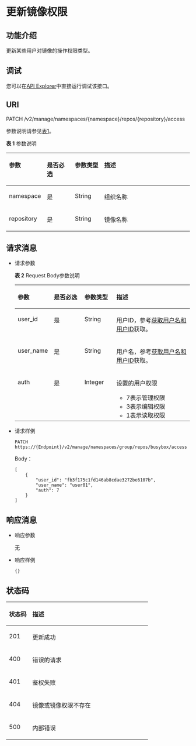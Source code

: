 # 更新镜像权限<a name="swr_02_0048"></a>

## 功能介绍<a name="se03aae4436e64394a95dc13b6f233898"></a>

更新某些用户对镜像的操作权限类型。

## 调试<a name="section85822133314"></a>

您可以在[API Explorer](https://apiexplorer.developer.huaweicloud.com/apiexplorer/doc?product=SWR&api=UpdateUserRepositoryAuth)中直接运行调试该接口。

## URI<a name="s476df674307e4b04b9545f9575dde042"></a>

PATCH /v2/manage/namespaces/\{namespace\}/repos/\{repository\}/access

参数说明请参见[表1](#table73271639103420)。

**表 1**  参数说明

<a name="table73271639103420"></a>
<table><thead align="left"><tr id="row53291539153419"><th class="cellrowborder" valign="top" width="19.31%" id="mcps1.2.5.1.1"><p id="p6331539113416"><a name="p6331539113416"></a><a name="p6331539113416"></a>参数</p>
</th>
<th class="cellrowborder" valign="top" width="15.52%" id="mcps1.2.5.1.2"><p id="p108968583240"><a name="p108968583240"></a><a name="p108968583240"></a>是否必选</p>
</th>
<th class="cellrowborder" valign="top" width="16%" id="mcps1.2.5.1.3"><p id="p11896658132415"><a name="p11896658132415"></a><a name="p11896658132415"></a>参数类型</p>
</th>
<th class="cellrowborder" valign="top" width="49.17%" id="mcps1.2.5.1.4"><p id="p43347399345"><a name="p43347399345"></a><a name="p43347399345"></a>描述</p>
</th>
</tr>
</thead>
<tbody><tr id="row7335939103416"><td class="cellrowborder" valign="top" width="19.31%" headers="mcps1.2.5.1.1 "><p id="p6843228526"><a name="p6843228526"></a><a name="p6843228526"></a>namespace</p>
</td>
<td class="cellrowborder" valign="top" width="15.52%" headers="mcps1.2.5.1.2 "><p id="p1289615589248"><a name="p1289615589248"></a><a name="p1289615589248"></a>是</p>
</td>
<td class="cellrowborder" valign="top" width="16%" headers="mcps1.2.5.1.3 "><p id="p188961458142412"><a name="p188961458142412"></a><a name="p188961458142412"></a>String</p>
</td>
<td class="cellrowborder" valign="top" width="49.17%" headers="mcps1.2.5.1.4 "><p id="p776511203467"><a name="p776511203467"></a><a name="p776511203467"></a>组织名称</p>
</td>
</tr>
<tr id="row1316181182114"><td class="cellrowborder" valign="top" width="19.31%" headers="mcps1.2.5.1.1 "><p id="p1816115113217"><a name="p1816115113217"></a><a name="p1816115113217"></a>repository</p>
</td>
<td class="cellrowborder" valign="top" width="15.52%" headers="mcps1.2.5.1.2 "><p id="p108971758102416"><a name="p108971758102416"></a><a name="p108971758102416"></a>是</p>
</td>
<td class="cellrowborder" valign="top" width="16%" headers="mcps1.2.5.1.3 "><p id="p12897145852415"><a name="p12897145852415"></a><a name="p12897145852415"></a>String</p>
</td>
<td class="cellrowborder" valign="top" width="49.17%" headers="mcps1.2.5.1.4 "><p id="p31611811102113"><a name="p31611811102113"></a><a name="p31611811102113"></a>镜像名称</p>
</td>
</tr>
</tbody>
</table>

## 请求消息<a name="s8246d3afdd6f44dc817ce0c3f2ac7d53"></a>

-   请求参数

    **表 2**  Request Body参数说明

    <a name="table6912142367"></a>
    <table><thead align="left"><tr id="row494101419361"><th class="cellrowborder" valign="top" width="17.83%" id="mcps1.2.5.1.1"><p id="p495214193611"><a name="p495214193611"></a><a name="p495214193611"></a>参数</p>
    </th>
    <th class="cellrowborder" valign="top" width="18.21%" id="mcps1.2.5.1.2"><p id="p763819132514"><a name="p763819132514"></a><a name="p763819132514"></a>是否必选</p>
    </th>
    <th class="cellrowborder" valign="top" width="18.43%" id="mcps1.2.5.1.3"><p id="p15638892255"><a name="p15638892255"></a><a name="p15638892255"></a>参数类型</p>
    </th>
    <th class="cellrowborder" valign="top" width="45.53%" id="mcps1.2.5.1.4"><p id="p1498214113618"><a name="p1498214113618"></a><a name="p1498214113618"></a>描述</p>
    </th>
    </tr>
    </thead>
    <tbody><tr id="row69961413365"><td class="cellrowborder" valign="top" width="17.83%" headers="mcps1.2.5.1.1 "><p id="p1110011416365"><a name="p1110011416365"></a><a name="p1110011416365"></a>user_id</p>
    </td>
    <td class="cellrowborder" valign="top" width="18.21%" headers="mcps1.2.5.1.2 "><p id="p186387916259"><a name="p186387916259"></a><a name="p186387916259"></a>是</p>
    </td>
    <td class="cellrowborder" valign="top" width="18.43%" headers="mcps1.2.5.1.3 "><p id="p1263818912520"><a name="p1263818912520"></a><a name="p1263818912520"></a>String</p>
    </td>
    <td class="cellrowborder" valign="top" width="45.53%" headers="mcps1.2.5.1.4 "><p id="p46175204712"><a name="p46175204712"></a><a name="p46175204712"></a>用户ID，参考<a href="获取用户名和用户ID.md">获取用户名和用户ID</a>获取。</p>
    </td>
    </tr>
    <tr id="row3105101418360"><td class="cellrowborder" valign="top" width="17.83%" headers="mcps1.2.5.1.1 "><p id="p3107314193615"><a name="p3107314193615"></a><a name="p3107314193615"></a>user_name</p>
    </td>
    <td class="cellrowborder" valign="top" width="18.21%" headers="mcps1.2.5.1.2 "><p id="p56389912515"><a name="p56389912515"></a><a name="p56389912515"></a>是</p>
    </td>
    <td class="cellrowborder" valign="top" width="18.43%" headers="mcps1.2.5.1.3 "><p id="p763816917251"><a name="p763816917251"></a><a name="p763816917251"></a>String</p>
    </td>
    <td class="cellrowborder" valign="top" width="45.53%" headers="mcps1.2.5.1.4 "><p id="p1761185234713"><a name="p1761185234713"></a><a name="p1761185234713"></a>用户名，参考<a href="获取用户名和用户ID.md">获取用户名和用户ID</a>获取。</p>
    </td>
    </tr>
    <tr id="row135101232143711"><td class="cellrowborder" valign="top" width="17.83%" headers="mcps1.2.5.1.1 "><p id="p35101132143714"><a name="p35101132143714"></a><a name="p35101132143714"></a>auth</p>
    </td>
    <td class="cellrowborder" valign="top" width="18.21%" headers="mcps1.2.5.1.2 "><p id="p9638791258"><a name="p9638791258"></a><a name="p9638791258"></a>是</p>
    </td>
    <td class="cellrowborder" valign="top" width="18.43%" headers="mcps1.2.5.1.3 "><p id="p18638189142515"><a name="p18638189142515"></a><a name="p18638189142515"></a>Integer</p>
    </td>
    <td class="cellrowborder" valign="top" width="45.53%" headers="mcps1.2.5.1.4 "><p id="p1751033214375"><a name="p1751033214375"></a><a name="p1751033214375"></a>设置的用户权限</p>
    <a name="ul654813144019"></a><a name="ul654813144019"></a><ul id="ul654813144019"><li>7表示管理权限</li><li>3表示编辑权限</li><li>1表示读取权限</li></ul>
    </td>
    </tr>
    </tbody>
    </table>

-   请求样例

    ```
    PATCH https://{Endpoint}/v2/manage/namespaces/group/repos/busybox/access
    ```

    Body：

    ```
    [
        {
            "user_id": "fb3f175c1fd146ab8cdae3272be6107b",
            "user_name": "user01",
            "auth": 7
        }
    ]
    ```


## 响应消息<a name="sab9be5ce850743859bb238e072f8d1f2"></a>

-   响应参数

    无

-   响应样例

    ```
    {}
    ```


## 状态码<a name="s336c1dbc7af446a1b3cc077ea3f82fc9"></a>

<a name="t33d02fa79e8443868a71c99f411610a5"></a>
<table><thead align="left"><tr id="r9eb80d64e8f34d0db940daa95fc929dd"><th class="cellrowborder" valign="top" width="16.439999999999998%" id="mcps1.1.3.1.1"><p id="a7e51ed73a71e4dc29d0dd4aae3016632"><a name="a7e51ed73a71e4dc29d0dd4aae3016632"></a><a name="a7e51ed73a71e4dc29d0dd4aae3016632"></a>状态码</p>
</th>
<th class="cellrowborder" valign="top" width="83.56%" id="mcps1.1.3.1.2"><p id="aa802d02e21c944f1863435a0d11c7ec1"><a name="aa802d02e21c944f1863435a0d11c7ec1"></a><a name="aa802d02e21c944f1863435a0d11c7ec1"></a>描述</p>
</th>
</tr>
</thead>
<tbody><tr id="r1cc0192c651444db882dde750b14be23"><td class="cellrowborder" valign="top" width="16.439999999999998%" headers="mcps1.1.3.1.1 "><p id="a6a3639a3cb154e17b95c5076c8036471"><a name="a6a3639a3cb154e17b95c5076c8036471"></a><a name="a6a3639a3cb154e17b95c5076c8036471"></a>201</p>
</td>
<td class="cellrowborder" valign="top" width="83.56%" headers="mcps1.1.3.1.2 "><p id="ad54ae639e7f94380a87bfc10cc91a4f0"><a name="ad54ae639e7f94380a87bfc10cc91a4f0"></a><a name="ad54ae639e7f94380a87bfc10cc91a4f0"></a>更新成功</p>
</td>
</tr>
<tr id="r0bd68000afe546dd9c7a8d3a05991a04"><td class="cellrowborder" valign="top" width="16.439999999999998%" headers="mcps1.1.3.1.1 "><p id="ad46ccdc6b7e04df3b6b5679f7606f434"><a name="ad46ccdc6b7e04df3b6b5679f7606f434"></a><a name="ad46ccdc6b7e04df3b6b5679f7606f434"></a>400</p>
</td>
<td class="cellrowborder" valign="top" width="83.56%" headers="mcps1.1.3.1.2 "><p id="a1f2e8d58145d461781428d28f07a5351"><a name="a1f2e8d58145d461781428d28f07a5351"></a><a name="a1f2e8d58145d461781428d28f07a5351"></a>错误的请求</p>
</td>
</tr>
<tr id="row059261364320"><td class="cellrowborder" valign="top" width="16.439999999999998%" headers="mcps1.1.3.1.1 "><p id="p059261310438"><a name="p059261310438"></a><a name="p059261310438"></a>401</p>
</td>
<td class="cellrowborder" valign="top" width="83.56%" headers="mcps1.1.3.1.2 "><p id="p759261314433"><a name="p759261314433"></a><a name="p759261314433"></a>鉴权失败</p>
</td>
</tr>
<tr id="row9547111612437"><td class="cellrowborder" valign="top" width="16.439999999999998%" headers="mcps1.1.3.1.1 "><p id="p19547131615432"><a name="p19547131615432"></a><a name="p19547131615432"></a>404</p>
</td>
<td class="cellrowborder" valign="top" width="83.56%" headers="mcps1.1.3.1.2 "><p id="p16547416114315"><a name="p16547416114315"></a><a name="p16547416114315"></a>镜像或镜像权限不存在</p>
</td>
</tr>
<tr id="r19bdef782c164c93917f897241e521f8"><td class="cellrowborder" valign="top" width="16.439999999999998%" headers="mcps1.1.3.1.1 "><p id="a7da68e311c0f4267bacf3cbdb71d1ead"><a name="a7da68e311c0f4267bacf3cbdb71d1ead"></a><a name="a7da68e311c0f4267bacf3cbdb71d1ead"></a>500</p>
</td>
<td class="cellrowborder" valign="top" width="83.56%" headers="mcps1.1.3.1.2 "><p id="aa6fd12cedd8841e29eeeca27c1bdea1a"><a name="aa6fd12cedd8841e29eeeca27c1bdea1a"></a><a name="aa6fd12cedd8841e29eeeca27c1bdea1a"></a>内部错误</p>
</td>
</tr>
</tbody>
</table>

